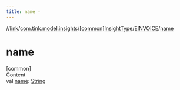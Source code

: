 ```yaml
---
title: name -
---
```

//[link](../../../index.md)/[com.tink.model.insights](../../index.md)/[[common]InsightType](../index.md)/[EINVOICE](index.md)/[name](name.md)



# name  
[common]  
Content  
val [name](name.md): [String](https://kotlinlang.org/api/latest/jvm/stdlib/kotlin/-string/index.html)  



